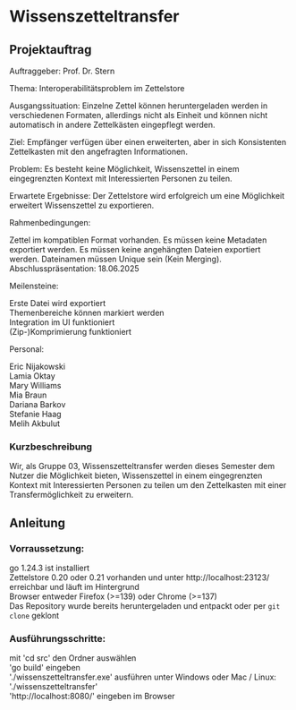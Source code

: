 
# Wissenszetteltransfer
## Projektauftrag
Auftraggeber: Prof. Dr. Stern

Thema: Interoperabilitätsproblem im Zettelstore

Ausgangssituation: Einzelne Zettel können heruntergeladen werden in verschiedenen Formaten, allerdings nicht als Einheit und können nicht automatisch in andere Zettelkästen eingepflegt werden.

Ziel: Empfänger verfügen über einen erweiterten, aber in sich Konsistenten Zettelkasten mit den angefragten Informationen.

Problem: Es besteht keine Möglichkeit, Wissenszettel in einem eingegrenzten Kontext mit Interessierten Personen zu teilen.

Erwartete Ergebnisse: Der Zettelstore wird erfolgreich um eine Möglichkeit erweitert Wissenszettel zu exportieren.

Rahmenbedingungen:

Zettel im kompatiblen Format vorhanden.
Es müssen keine Metadaten exportiert werden.
Es müssen keine angehängten Dateien exportiert werden.
Dateinamen müssen Unique sein (Kein Merging).  
Abschlusspräsentation: 18.06.2025

Meilensteine:

Erste Datei wird exportiert  
Themenbereiche können markiert werden  
Integration im UI funktioniert  
(Zip-)Komprimierung funktioniert  

Personal:

Eric Nijakowski  
Lamia Oktay  
Mary Williams  
Mia Braun  
Dariana Barkov  
Stefanie Haag  
Melih Akbulut

### Kurzbeschreibung
Wir, als Gruppe 03, Wissenszetteltransfer werden dieses Semester dem Nutzer die Möglichkeit bieten, Wissenszettel in einem eingegrenzten Kontext mit Interessierten Personen zu teilen um den Zettelkasten mit einer Transfermöglichkeit zu erweitern.

## Anleitung

### Vorraussetzung:

go 1.24.3 ist installiert  
Zettelstore 0.20 oder 0.21 vorhanden und unter http://localhost:23123/ erreichbar und läuft im Hintergrund  
Browser entweder Firefox (>=139) oder Chrome (>=137)  
Das Repository wurde bereits heruntergeladen und entpackt oder per `git clone` geklont

### Ausführungsschritte:

mit 'cd src' den Ordner auswählen  
'go build' eingeben  
'./wissenszetteltransfer.exe' ausführen unter Windows oder Mac / Linux: './wissenszetteltransfer'  
'http://localhost:8080/' eingeben im Browser




